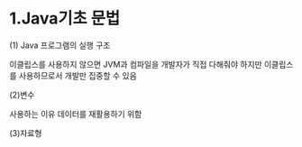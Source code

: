 # 1.Java기초 문법

\(1\) Java 프로그램의 실행 구조

이클립스를 사용하지 않으면 JVM과 컴파일을 개발자가 직접 다해줘야 하지만 이클립스를 사용하므로서 개발만 집중할 수 있음 

\(2\)변수

사용하는 이유 데이터를 재활용하기 위함 

\(3\)자료형


